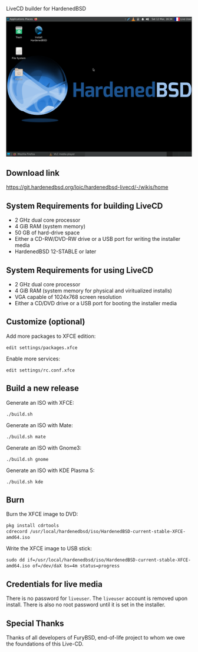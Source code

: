 LiveCD builder for HardenedBSD

![alt text](hardenedbsd-livecd.png)

## Download link
https://git.hardenedbsd.org/loic/hardenedbsd-livecd/-/wikis/home

## System Requirements for building LiveCD

* 2 GHz dual core processor
* 4 GiB RAM (system memory)
* 50 GB of hard-drive space
* Either a CD-RW/DVD-RW drive or a USB port for writing the installer media
* HardenedBSD 12-STABLE or later

## System Requirements for using LiveCD

* 2 GHz dual core processor
* 4 GiB RAM (system memory for physical and viritualized installs)
* VGA capable of 1024x768 screen resolution 
* Either a CD/DVD drive or a USB port for booting the installer media

## Customize (optional)

Add more packages to XFCE edition:
```
edit settings/packages.xfce
```

Enable more services:
```
edit settings/rc.conf.xfce
```

## Build a new release 
Generate an ISO with XFCE:
```
./build.sh
```
Generate an ISO with Mate:
```
./build.sh mate
```
Generate an ISO with Gnome3:
```
./build.sh gnome
```
Generate an ISO with KDE Plasma 5:
```
./build.sh kde
```

## Burn

Burn the XFCE image to DVD:

```
pkg install cdrtools
cdrecord /usr/local/hardenedbsd/iso/HardenedBSD-current-stable-XFCE-amd64.iso
```

Write the XFCE image to USB stick:
```
sudo dd if=/usr/local/hardenedbsd/iso/HardenedBSD-current-stable-XFCE-amd64.iso of=/dev/daX bs=4m status=progress
```

## Credentials for live media

There is no password for `liveuser`. The `liveuser` account is removed upon install.  There is also no root password until it is set in the installer.

## Special Thanks

Thanks of all developers of FuryBSD, end-of-life project to whom we owe the foundations of this Live-CD.
